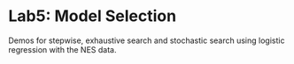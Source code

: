 # Lab5:  Model Selection

Demos for stepwise, exhaustive search and stochastic search using logistic regression with the NES data.

